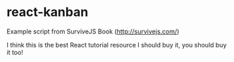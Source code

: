 # react-kanban
Example script from SurviveJS Book (http://survivejs.com/) 

I think this is the best React tutorial resource
I should buy it, you should buy it too!
